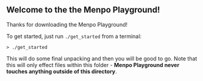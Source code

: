 Welcome to the the Menpo Playground!
------------------------------------

Thanks for downloading the Menpo Playground!

To get started, just run `./get_started` from a terminal:
```
> ./get_started
```
This will do some final unpacking and then you will be good to go. Note that this
will only effect files within this folder - **Menpo Playground never touches
anything outside of this directory**.
